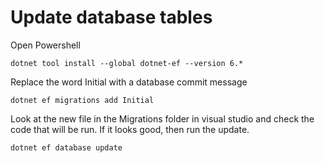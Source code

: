 # Update database tables

Open Powershell

`dotnet tool install --global dotnet-ef --version 6.*`

Replace the word Initial with a database commit message

`dotnet ef migrations add Initial`

Look at the new file in the Migrations folder in visual studio and check the code that will be run.  If it looks good, then run the update.

`dotnet ef database update`
